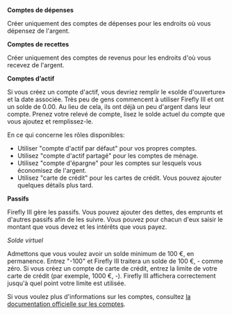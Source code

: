**Comptes de dépenses**

Créer uniquement des comptes de dépenses pour les endroits où vous dépensez de l'argent.

**Comptes de recettes**

Créer uniquement des comptes de revenus pour les endroits d'où vous recevez de l'argent.

**Comptes d’actif**

Si vous créez un compte d'actif, vous devriez remplir le «solde d'ouverture» et la date associée. Très peu de gens commencent à utiliser Firefly III et ont un solde de 0.00. Au lieu de cela, ils ont déjà un peu d'argent dans leur compte. Prenez votre relevé de compte, lisez le solde actuel du compte que vous ajoutez et remplissez-le.

En ce qui concerne les rôles disponibles:

- Utiliser "compte d'actif par défaut" pour vos propres comptes.
- Utilisez "compte d'actif partagé" pour les comptes de ménage.
- Utilisez "compte d'épargne" pour les comptes sur lesquels vous économisez de l'argent.
- Utilisez "carte de crédit" pour les cartes de crédit. Vous pouvez ajouter quelques détails plus tard.

**Passifs**

Firefly III gère les passifs. Vous pouvez ajouter des dettes, des emprunts et d'autres passifs afin de les suivre. Vous pouvez pour chacun d'eux saisir le montant que vous devez et les intérêts que vous payez.

*Solde virtuel*

Admettons que vous voulez avoir un solde minimum de 100 €, en permanence. Entrez "-100" et Firefly III traitera un solde de 100 €, - comme zéro. Si vous créez un compte de carte de crédit, entrez la limite de votre carte de crédit (par exemple, 1000 €, -). Firefly III affichera correctement jusqu'à quel point votre limite est utilisée.

Si vous voulez plus d'informations sur les comptes, consultez [la documentation officielle sur les comptes](https://firefly-iii.readthedocs.io/en/latest/concepts/accounts.html).
